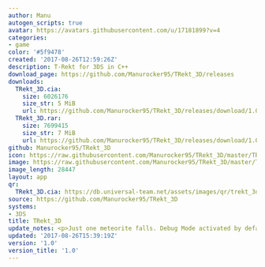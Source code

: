```yaml
---
author: Manu
autogen_scripts: true
avatar: https://avatars.githubusercontent.com/u/17181899?v=4
categories:
- game
color: '#5f9478'
created: '2017-08-26T12:59:26Z'
description: T-Rekt for 3DS in C++
download_page: https://github.com/Manurocker95/TRekt_3D/releases
downloads:
  TRekt_3D.cia:
    size: 6026176
    size_str: 5 MiB
    url: https://github.com/Manurocker95/TRekt_3D/releases/download/1.0/TRekt_3D.cia
  TRekt_3D.rar:
    size: 7699415
    size_str: 7 MiB
    url: https://github.com/Manurocker95/TRekt_3D/releases/download/1.0/TRekt_3D.rar
github: Manurocker95/TRekt_3D
icon: https://raw.githubusercontent.com/Manurocker95/TRekt_3D/master/TRekt_3D/resources/icon.png
image: https://raw.githubusercontent.com/Manurocker95/TRekt_3D/master/TRekt_3D/resources/banner.png
image_length: 28447
layout: app
qr:
  TRekt_3D.cia: https://db.universal-team.net/assets/images/qr/trekt_3d.cia.png
source: https://github.com/Manurocker95/TRekt_3D
systems:
- 3DS
title: TRekt_3D
update_notes: <p>Just one meteorite falls. Debug Mode activated by default</p>
updated: '2017-08-26T15:39:19Z'
version: '1.0'
version_title: '1.0'
---
```

